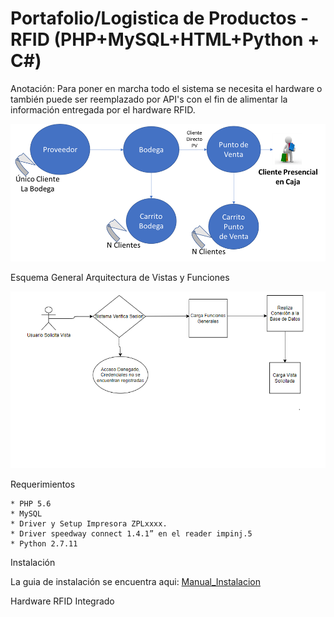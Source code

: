 # Portafolio/Logistica de Productos - RFID (PHP+MySQL+HTML+Python + C#)

Anotación: Para poner en marcha todo el sistema se necesita el hardware o también puede ser reemplazado por API's con el fin de alimentar la información
entregada por el hardware RFID.

![ArquitecturaMacro](https://github.com/anaid2016/Portafolio/blob/main/Logistica%20de%20Productos%20-%20RFID%20(PHP+MySQL+HTML+Python%20+%20C%23)/imagenes/img1.png?raw=true)




Esquema General Arquitectura de Vistas y Funciones


![ArquitecturaMacro](https://github.com/anaid2016/Portafolio/blob/main/Logistica%20de%20Productos%20-%20RFID%20(PHP+MySQL+HTML+Python%20+%20C%23)/imagenes/img4.png?raw=true)


Requerimientos


	* PHP 5.6 
	* MySQL 
	* Driver y Setup Impresora ZPLxxxx.
	* Driver speedway connect 1.4.1” en el reader impinj.5 
	* Python 2.7.11
	
	
Instalación 

La guia de instalación se encuentra aqui: [Manual_Instalacion](https://github.com/anaid2016/Portafolio/blob/main/Logistica%20de%20Productos%20-%20RFID%20(PHP%2BMySQL%2BHTML%2BPython%20%2B%20C%23)/Manuales/Manual_Instalacion_Mantenimiento.pdf)



Hardware RFID Integrado





 




